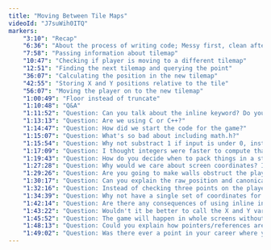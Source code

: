 ```yaml
---
title: "Moving Between Tile Maps"
videoId: "J7suWih0ITQ"
markers:
    "3:10": "Recap"
    "6:36": "About the process of writing code; Messy first, clean after"
    "7:58": "Passing information about tilemap"
    "10:47": "Checking if player is moving to a different tilemap"
    "12:51": "Finding the next tilemap and querying the point"
    "36:07": "Calculating the position in the new tilemap"
    "42:55": "Storing X and Y positions relative to the tile"
    "56:07": "Moving the player on to the new tilemap"
    "1:00:49": "Floor instead of truncate"
    "1:10:48": "Q&A"
    "1:11:52": "Question: Can you talk about the inline keyword? Do you apply any strategies to make sure the compiler does not ignore the request?"
    "1:13:13": "Question: Are we using C or C++?"
    "1:14:47": "Question: How did we start the code for the game?"
    "1:15:07": "Question: What's so bad about including math.h?"
    "1:15:54": "Question: Why not substract 1 if input is under 0, instead of using floor()?"
    "1:17:09": "Question: I thought integers were faster to compute than floats, even if the cpu has a floating-point unit."
    "1:19:43": "Question: How do you decide when to pack things in a struct?"
    "1:27:28": "Question: Why would we care about screen coordinates? Isn't that just platform code."
    "1:29:26": "Question: Are you going to make walls obstruct the player the same way the player currently obstructs the walls?"
    "1:30:17": "Question: Can you explain the raw_position and canonical_position again?"
    "1:32:16": "Question: Instead of checking three points on the player, wouldn't it be better to check only the side the player is moving towards?"
    "1:34:39": "Question: Why not have a single set of coordinates for the player that maps the player to a world position?"
    "1:42:14": "Question: Are there any consequences of using inline in early development, i.e harder debugging?"
    "1:43:22": "Question: Wouldn't it be better to call the X and Y variables something more descriptive?"
    "1:45:52": "Question: The game will happen in whole screens without any scrolling or camera movement?"
    "1:48:13": "Question: Could you explain how pointers/references are working or what you use them for and why?"
    "1:49:02": "Question: Was there ever a point in your career where you used these unfortunate structure packing practices?"
---
```

